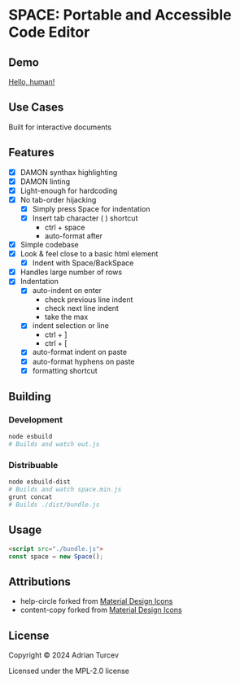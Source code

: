 # SPACE: Portable and Accessible Code Editor

## Demo

[Hello, human!](https://planviii.com/)

## Use Cases

Built for interactive documents

## Features

- [x] DAMON synthax highlighting
- [x] DAMON linting
- [x] Light-enough for hardcoding
- [x] No tab-order hijacking
    - [x] Simply press Space for indentation
    - [x] Insert tab character ( ) shortcut
        - ctrl + space
        - auto-format after
- [x] Simple codebase
- [x] Look & feel close to a basic html element
    - [x] Indent with Space/BackSpace
- [x] Handles large number of rows
- [x] Indentation 
    - [x] auto-indent on enter
        - check previous line indent
        - check next line indent
        - take the max
    - [x] indent selection or line
        - ctrl + ]
        - ctrl + [
    - [x] auto-format indent on paste
    - [x] auto-format hyphens on paste
    - [x] formatting shortcut

## Building

### Development

```bash
node esbuild
# Builds and watch out.js
```

### Distribuable

```bash
node esbuild-dist
# Builds and watch space.min.js
grunt concat
# Builds ./dist/bundle.js
```

## Usage

```html
<script src="./bundle.js">
const space = new Space();
```

## Attributions

- help-circle forked from [Material Design Icons](https://pictogrammers.com/library/mdi/)
- content-copy forked from [Material Design Icons](https://pictogrammers.com/library/mdi/)

## License

Copyright © 2024 Adrian Turcev

Licensed under the MPL-2.0 license